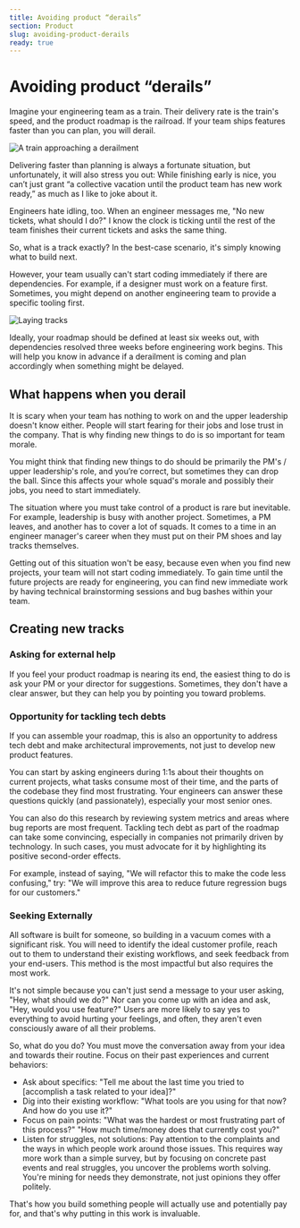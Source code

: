 ```yaml
---
title: Avoiding product “derails”
section: Product
slug: avoiding-product-derails
ready: true
---
```


# Avoiding product “derails”

Imagine your engineering team as a train. Their delivery rate is the train's speed, and the product roadmap is the railroad. If your team ships features faster than you can plan, you will derail.

![A train approaching a derailment](/assets/chapters/chapter-7-train.svg)

Delivering faster than planning is always a fortunate situation, but unfortunately, it will also stress you out: While finishing early is nice, you can’t just grant “a collective vacation until the product team has new work ready,” as much as I like to joke about it.

Engineers hate idling, too. When an engineer messages me, "No new tickets, what should I do?" I know the clock is ticking until the rest of the team finishes their current tickets and asks the same thing.

So, what is a track exactly? In the best-case scenario, it's simply knowing what to build next.

However, your team usually can't start coding immediately if there are dependencies. For example, if a designer must work on a feature first. Sometimes, you might depend on another engineering team to provide a specific tooling first. 

![Laying tracks](/assets/chapters/chapter-7-tracks.svg)

Ideally, your roadmap should be defined at least six weeks out, with dependencies resolved three weeks before engineering work begins. This will help you know in advance if a derailment is coming and plan accordingly when something might be delayed.

## What happens when you derail

It is scary when your team has nothing to work on and the upper leadership doesn't know either. People will start fearing for their jobs and lose trust in the company. That is why finding new things to do is so important for team morale. 

You might think that finding new things to do should be primarily the PM's / upper leadership's role, and you’re correct, but sometimes they can drop the ball. Since this affects your whole squad's morale and possibly their jobs, you need to start immediately. 

The situation where you must take control of a product is rare but inevitable. For example, leadership is busy with another project. Sometimes, a PM leaves, and another has to cover a lot of squads. It comes to a time in an engineer manager's career when they must put on their PM shoes and lay tracks themselves.

Getting out of this situation won't be easy, because even when you find new projects, your team will not start coding immediately. To gain time until the future projects are ready for engineering, you can find new immediate work by having technical brainstorming sessions and bug bashes within your team.


## Creating new tracks

### Asking for external help
If you feel your product roadmap is nearing its end, the easiest thing to do is ask your PM or your director for suggestions. Sometimes, they don't have a clear answer, but they can help you by pointing you toward problems.


### Opportunity for tackling tech debts
If you can assemble your roadmap, this is also an opportunity to address tech debt and make architectural improvements, not just to develop new product features.

You can start by asking engineers during 1:1s about their thoughts on current projects, what tasks consume most of their time, and the parts of the codebase they find most frustrating. Your engineers can answer these questions quickly (and passionately), especially your most senior ones.

You can also do this research by reviewing system metrics and areas where bug reports are most frequent.
Tackling tech debt as part of the roadmap can take some convincing, especially in companies not primarily driven by technology. In such cases, you must advocate for it by highlighting its positive second-order effects. 

For example, instead of saying, "We will refactor this to make the code less confusing," try: "We will improve this area to reduce future regression bugs for our customers."

### Seeking Externally

All software is built for someone, so building in a vacuum comes with a significant risk. You will need to identify the ideal customer profile, reach out to them to understand their existing workflows, and seek feedback from your end-users. This method is the most impactful but also requires the most work. 

It's not simple because you can't just send a message to your user asking, "Hey, what should we do?" Nor can you come up with an idea and ask, "Hey, would you use <x> feature?" Users are more likely to say yes to everything to avoid hurting your feelings, and often, they aren't even consciously aware of all their problems.

So, what do you do? You must move the conversation away from your idea and towards their routine. Focus on their past experiences and current behaviors:

* Ask about specifics: "Tell me about the last time you tried to [accomplish a task related to your idea]?"
* Dig into their existing workflow: "What tools are you using for that now? And how do you use it?"
* Focus on pain points: "What was the hardest or most frustrating part of this process?" "How much time/money does that currently cost you?"
* Listen for struggles, not solutions: Pay attention to the complaints and the ways in which people work around those issues.
This requires way more work than a simple survey, but by focusing on concrete past events and real struggles, you uncover the problems worth solving. You're mining for needs they demonstrate, not just opinions they offer politely.

That's how you build something people will actually use and potentially pay for, and that's why putting in this work is invaluable.

